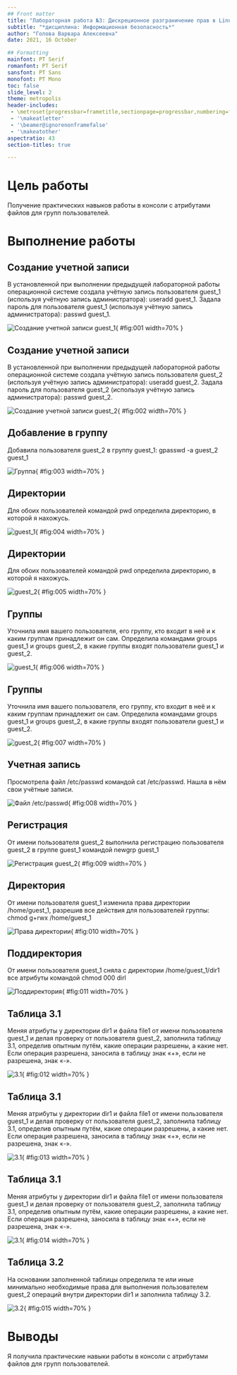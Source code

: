 ```yaml
---
## Front matter
title: "Лабораторная работа №3: Дискреционное разграничение прав в Linux. Два пользователя"
subtitle: "*дисциплина: Информационная безопасность*"
author: "Голова Варвара Алексеевна"
date: 2021, 16 October

## Formatting
mainfont: PT Serif
romanfont: PT Serif
sansfont: PT Sans
monofont: PT Mono
toc: false
slide_level: 2
theme: metropolis
header-includes:
 - \metroset{progressbar=frametitle,sectionpage=progressbar,numbering=fraction}
 - '\makeatletter'
 - '\beamer@ignorenonframefalse'
 - '\makeatother'
aspectratio: 43
section-titles: true

---
```



# Цель работы

Получение практических навыков работы в консоли с атрибутами файлов для групп пользователей.

# Выполнение работы

## Создание учетной записи

В установленной при выполнении предыдущей лабораторной работы операционной системе создала учётную запись пользователя guest_1 (используя учётную запись администратора): useradd guest_1. Задала пароль для пользователя guest_1 (используя учётную запись администратора): passwd guest_1.

![Создание учетной записи guest_1](images/lab3_1.png){ #fig:001 width=70% }

## Создание учетной записи

В установленной при выполнении предыдущей лабораторной работы операционной системе создала учётную запись пользователя guest_2 (используя учётную запись администратора): useradd guest_2. Задала пароль для пользователя guest_2 (используя учётную запись администратора): passwd guest_2.

![Создание учетной записи guest_2](images/lab3_2.png){ #fig:002 width=70% }

## Добавление в группу

Добавила пользователя guest_2 в группу guest_1: gpasswd -a guest_2 guest_1

![Группа](images/lab3_3.png){ #fig:003 width=70% }

## Директории

Для обоих пользователей командой pwd определила директорию, в которой я нахожусь.

![guest_1](images/lab3_4.png){ #fig:004 width=70% }

## Директории

Для обоих пользователей командой pwd определила директорию, в которой я нахожусь.

![guest_2](images/lab3_5.png){ #fig:005 width=70% }


## Группы

Уточнила имя вашего пользователя, его группу, кто входит в неё и к каким группам принадлежит он сам. Определила командами groups guest_1 и groups guest_2, в какие группы входят пользователи guest_1 и guest_2.

![guest_1](images/lab3_6.png){ #fig:006 width=70% }

## Группы

Уточнила имя вашего пользователя, его группу, кто входит в неё и к каким группам принадлежит он сам. Определила командами groups guest_1 и groups guest_2, в какие группы входят пользователи guest_1 и guest_2.

![guest_2](images/lab3_7.png){ #fig:007 width=70% }

## Учетная запись

Просмотрела файл /etc/passwd командой cat /etc/passwd. Нашла в нём свои учётные записи.

![Файл /etc/passwd](images/lab3_8.png){ #fig:008 width=70% }

## Регистрация

От имени пользователя guest_2 выполнила регистрацию пользователя guest_2 в группе guest_1 командой newgrp guest_1

![Регистрация guest_2](images/lab3_9.png){ #fig:009 width=70% }

## Директория

От имени пользователя guest_1 изменила права директории /home/guest_1, разрешив все действия для пользователей группы: chmod g+rwx /home/guest_1

![Права директории](images/lab3_10.png){ #fig:010 width=70% }

## Поддиректория

От имени пользователя guest_1 сняла с директории /home/guest_1/dir1 все атрибуты командой chmod 000 dirl

![Поддиректория](images/lab3_11.png){ #fig:011 width=70% }

## Таблица 3.1

Меняя атрибуты у директории dir1 и файла file1 от имени пользователя guest_1 и делая проверку от пользователя guest_2, заполнила таблицу 3.1, определив опытным путём, какие операции разрешены, а какие нет. Если операция разрешена, заносила в таблицу знак «+», если не разрешена, знак «-».

![3.1](images/lab3_12.png){ #fig:012 width=70% }

## Таблица 3.1

Меняя атрибуты у директории dir1 и файла file1 от имени пользователя guest_1 и делая проверку от пользователя guest_2, заполнила таблицу 3.1, определив опытным путём, какие операции разрешены, а какие нет. Если операция разрешена, заносила в таблицу знак «+», если не разрешена, знак «-».

![3.1](images/lab3_13.png){ #fig:013 width=70% }

## Таблица 3.1

Меняя атрибуты у директории dir1 и файла file1 от имени пользователя guest_1 и делая проверку от пользователя guest_2, заполнила таблицу 3.1, определив опытным путём, какие операции разрешены, а какие нет. Если операция разрешена, заносила в таблицу знак «+», если не разрешена, знак «-».

![3.1](images/lab3_14.png){ #fig:014 width=70% }

## Таблица 3.2

На основании заполненной таблицы определила те или иные минимально необходимые права для выполнения пользователем guest_2 операций внутри директории dir1 и заполнила таблицу 3.2.

![3.2](images/lab2_15.png){ #fig:015 width=70% }

# Выводы

Я получила практические навыки работы в консоли с атрибутами файлов для групп пользователей.
